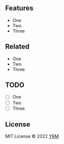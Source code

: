 ## Features

- One
- Two
- Three

## Related

- One
- Two
- Three

## TODO

- [ ] One
- [ ] Two
- [ ] Three

## License

MIT License © 2022 [YRM](https://github.com/yrming)
